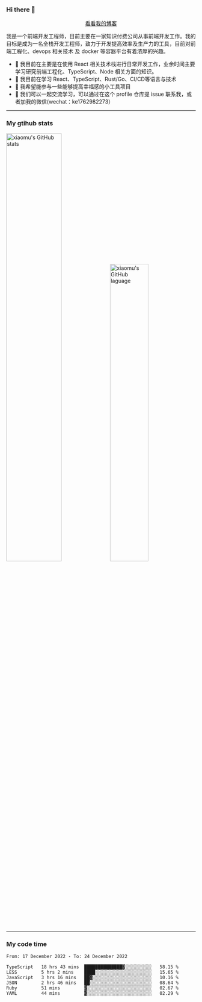 ### Hi there 👋

<p align="center">
  <a href="https://blog.realjacket.site/">看看我的博客</a>
</p>

我是一个前端开发工程师，目前主要在一家知识付费公司从事前端开发工作。我的目标是成为一名全栈开发工程师，致力于开发提高效率及生产力的工具，目前对前端工程化、devops 相关技术 及 docker 等容器平台有着浓厚的兴趣。

- 🔭 我目前在主要是在使用 React 相关技术栈进行日常开发工作，业余时间主要学习研究前端工程化、TypeScript、Node 相关方面的知识。
- 🌱 我目前在学习 React、TypeScript、Rust/Go、CI/CD等语言与技术
- 👯 我希望能参与一些能够提高幸福感的小工具项目
- 💬 我们可以一起交流学习，可以通过在这个 profile 仓库提 issue 联系我，或者加我的微信(wechat：ke1762982273）

***

### My gtihub stats

<a><img src="https://github-readme-stats.vercel.app/api?username=real-jacket" title="xiaomu's GitHub stats" alt="xiaomu's GitHub stats" style="width:54%;"/></a>
<a><img src="https://github-readme-stats.vercel.app/api/top-langs/?username=real-jacket&layout=compact" title="xiaomu's GitHub laguage" alt="xiaomu's GitHub laguage" style="width:45%;"/><a/>

***

### My code time

<!--START_SECTION:waka-->

```text
From: 17 December 2022 - To: 24 December 2022

TypeScript   18 hrs 43 mins  ██████████████▓░░░░░░░░░░   58.15 %
LESS         5 hrs 2 mins    ████░░░░░░░░░░░░░░░░░░░░░   15.65 %
JavaScript   3 hrs 16 mins   ██▓░░░░░░░░░░░░░░░░░░░░░░   10.16 %
JSON         2 hrs 46 mins   ██░░░░░░░░░░░░░░░░░░░░░░░   08.64 %
Ruby         51 mins         ▓░░░░░░░░░░░░░░░░░░░░░░░░   02.67 %
YAML         44 mins         ▓░░░░░░░░░░░░░░░░░░░░░░░░   02.29 %
```

<!--END_SECTION:waka-->
